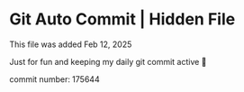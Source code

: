 # Git Auto Commit | Hidden File

This file was added Feb 12, 2025

Just for fun and keeping my daily git commit active 🤪

commit number: 175644
